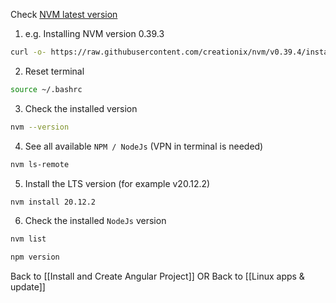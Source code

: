 Check [NVM latest version](https://github.com/nvm-sh/nvm/releases)

1. e.g. Installing NVM version 0.39.3
```bash
curl -o- https://raw.githubusercontent.com/creationix/nvm/v0.39.4/install.sh | bash
```
2. Reset terminal
```bash
source ~/.bashrc
```
3. Check the installed version
```bash
nvm --version
```
4. See all available `NPM / NodeJs` (VPN in terminal is needed)
```bash
nvm ls-remote
```
5. Install the LTS version (for example v20.12.2)
```bash
nvm install 20.12.2
```
6. Check the installed `NodeJs` version
```bash
nvm list
```
```bash
npm version
```


Back to [[Install and Create Angular Project]]
OR
Back to [[Linux apps & update]]
